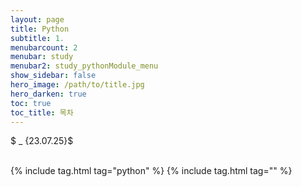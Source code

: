 ```yaml
---
layout: page
title: Python
subtitle: 1.
menubarcount: 2
menubar: study
menubar2: study_pythonModule_menu
show_sidebar: false
hero_image: /path/to/title.jpg
hero_darken: true
toc: true
toc_title: 목차
---
```



$ _ {23.07.25}$<br/><br/>



{% include tag.html tag="python" %}  {% include tag.html tag="" %}